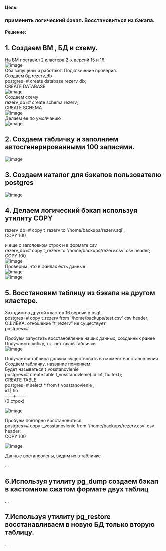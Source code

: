 #### Цель:  
### применить логический бэкап. Восстановиться из бэкапа.  

#### Решение:  

## 1. Создаем ВМ , БД и схему.  
На ВМ поставил 2 кластера 2-х версий 15 и 16.  
![image](https://github.com/13-rus/Otus/assets/120638894/0550da21-253a-416d-b2dd-9ec985f9cd36)  
Оба запущены и работают. Подключение проверил.  
Создаем бд rezerv_db  
postgres=# create database rezerv_db;  
CREATE DATABASE  
![image](https://github.com/13-rus/Otus/assets/120638894/2305c76c-3a17-421f-ab1a-7fbddb6eb387)  
Создаем схему  
rezerv_db=# create schema rezerv;  
CREATE SCHEMA  
![image](https://github.com/13-rus/Otus/assets/120638894/e340e629-470c-483e-b0ae-b281195e9045)  
Делаем ее по умолчанию  
![image](https://github.com/13-rus/Otus/assets/120638894/319986aa-fcab-4f60-b6a6-8e9bd456e065)  

## 2. Создаем табличку и заполняем автосгенерированными 100 записями.
![image](https://github.com/13-rus/Otus/assets/120638894/af8c8dfc-122f-45ed-9058-4a112a2b3f35)  

## 3. Создаем каталог для бэкапов пользователю postgres  
![image](https://github.com/13-rus/Otus/assets/120638894/467a3d62-dad7-4b3a-af5f-c1b11112c599)

## 4. Делаем логический бэкап используя утилиту COPY  
rezerv_db=# copy t_rezerv to '/home/backups/rezerv.sql';  
COPY 100  

и еще с заголовком строк и в формате csv  
rezerv_db=# copy t_rezerv to '/home/backups/rezerv.csv' csv header;  
COPY 100  
![image](https://github.com/13-rus/Otus/assets/120638894/20f3d63c-7f8e-4e67-85d0-f31c16df856e)  
Проверим ,что в файлах есть данные      
![image](https://github.com/13-rus/Otus/assets/120638894/f19538ac-f372-4f7a-b2ec-a8d472ca405f)  
![image](https://github.com/13-rus/Otus/assets/120638894/12431245-4fc4-4a61-8b5f-291b09d53ba6)



## 5. Восстановим таблицу из бэкапа на другом кластере.  
Заходим на другой кластер 16 версии в psql.  
postgres=# copy t_rezerv from '/home/backups/test.csv' csv header;  
ОШИБКА:  отношение "t_rezerv" не существует  
postgres=#  

Пробуем запустить восстановление наших данных, созданных ранее  
Получаем ошибку, т.к. нет такой таблички  
![image](https://github.com/13-rus/Otus/assets/120638894/7f5f2a37-0b71-4375-b21a-1d64641c1209)  

Получается таблица должна существовать на момент восстановления  
Создаем табличку, название поменяем.  
Будет называться t_vosstanovlenie  
postgres=# create table t_vosstanovlenie( id int, fio text);  
CREATE TABLE  
postgres=# select * from t_vosstanovlenie ;  
 id | fio  
----+-----  
(0 строк)  

![image](https://github.com/13-rus/Otus/assets/120638894/ae0462a6-a177-4b2a-8fbc-f1b776132fdb)

Пробуем повторно восстановиться  
postgres=# copy t_vosstanovlenie from '/home/backups/rezerv.csv' csv header;  
COPY 100  

![image](https://github.com/13-rus/Otus/assets/120638894/02ae0f76-cdce-4e90-a9ef-ab8665233c0a)  

Данные востановлены, видим их в табличке  



...

## 6.Используя утилиту pg_dump создаем бэкап в кастомном сжатом формате двух таблиц
...

## 7.Используя утилиту pg_restore восстанавливаем в новую БД только вторую таблицу.
...
